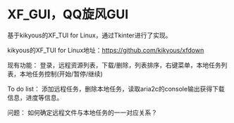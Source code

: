 # XF_GUI，QQ旋风GUI

基于kikyous的XF_TUI for Linux，通过Tkinter进行了实现。

kikyous的XF_TUI for Linux地址：https://github.com/kikyous/xfdown

现有功能：
登录，远程资源列表，下载/删除，列表排序，右键菜单，本地任务列表，本地任务控制(开始/暂停/继续)

To do list：
添加远程任务，删除本地任务，读取aria2c的console输出获得下载信息，进度等信息。

问题：
如何确定远程文件与本地任务的一一对应关系？
